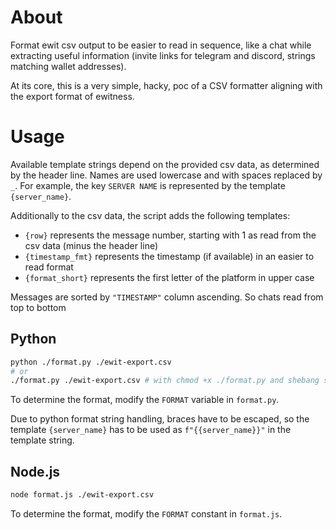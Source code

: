 # About

Format ewit csv output to be easier to read in sequence, like a chat while extracting useful information (invite links for telegram and discord, strings matching wallet addresses).

At its core, this is a very simple, hacky, poc of a CSV formatter aligning with the export format of ewitness.


# Usage


Available template strings depend on the provided csv data, as determined by the header line. Names are used lowercase and with spaces replaced by `_`. For example, the key `SERVER NAME` is represented by the template `{server_name}`.

Additionally to the csv data, the script adds the following templates:

- `{row}` represents the message number, starting with 1 as read from the csv data (minus the header line)
- `{timestamp_fmt}` represents the timestamp (if available) in an easier to read format
- `{format_short}` represents the first letter of the platform in upper case

Messages are sorted by `"TIMESTAMP"` column ascending. So chats read from top to bottom

## Python 

```sh
python ./format.py ./ewit-export.csv
# or
./format.py ./ewit-export.csv # with chmod +x ./format.py and shebang support
```

To determine the format, modify the `FORMAT` variable in `format.py`.

Due to python format string handling, braces have to be escaped, so the template `{server_name}` has to be used as `f"{{server_name}}"` in the template string.

## Node.js

```sh
node format.js ./ewit-export.csv
```

To determine the format, modify the `FORMAT` constant in `format.js`.

